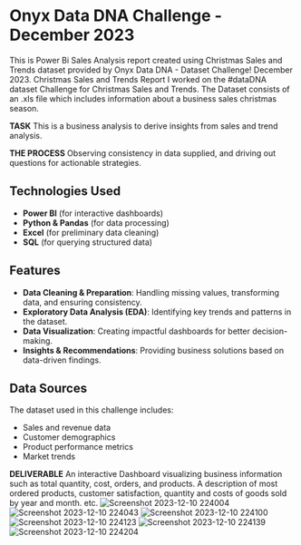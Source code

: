 # Onyx Data DNA Challenge - December 2023

This is Power Bi Sales Analysis report created using Christmas Sales and Trends dataset provided by Onyx Data DNA - Dataset Challenge! December 2023.
Christmas Sales and Trends Report
I worked on the #dataDNA dataset Challenge for Christmas Sales and Trends. The Dataset consists of an .xls file which includes information about a business sales christmas season.

**TASK**
This is a business analysis to derive insights from sales and trend analysis.

**THE PROCESS**
Observing consistency in data supplied, and driving out questions for actionable strategies.

## Technologies Used
- **Power BI** (for interactive dashboards)
- **Python & Pandas** (for data processing)
- **Excel** (for preliminary data cleaning)
- **SQL** (for querying structured data)

## Features
- **Data Cleaning & Preparation**: Handling missing values, transforming data, and ensuring consistency.
- **Exploratory Data Analysis (EDA)**: Identifying key trends and patterns in the dataset.
- **Data Visualization**: Creating impactful dashboards for better decision-making.
- **Insights & Recommendations**: Providing business solutions based on data-driven findings.


## Data Sources
The dataset used in this challenge includes:
- Sales and revenue data
- Customer demographics
- Product performance metrics
- Market trends



**DELIVERABLE**
An interactive Dashboard visualizing business information such as total quantity, cost, orders, and products. A description of most ordered products, customer satisfaction, quantity and costs of goods sold by year and month. etc.
![Screenshot 2023-12-10 224004](https://github.com/ganesh186k/onyx/assets/150351407/c45ce589-5ad7-47a8-98c2-e1a94e46fb9e)
![Screenshot 2023-12-10 224043](https://github.com/ganesh186k/onyx/assets/150351407/c02ca281-67ab-4553-abbb-8fb3f616ef67)
![Screenshot 2023-12-10 224100](https://github.com/ganesh186k/onyx/assets/150351407/a37f666f-ef33-42df-9021-a5a6a04a4d93)
![Screenshot 2023-12-10 224123](https://github.com/ganesh186k/onyx/assets/150351407/91159ec4-01e2-4511-a219-a3c867993d97)
![Screenshot 2023-12-10 224139](https://github.com/ganesh186k/onyx/assets/150351407/3f262250-59c0-4b98-bf36-1d33df8d7e01)
![Screenshot 2023-12-10 224204](https://github.com/ganesh186k/onyx/assets/150351407/e038e175-fcba-434b-855e-fa14c3f4295f)
